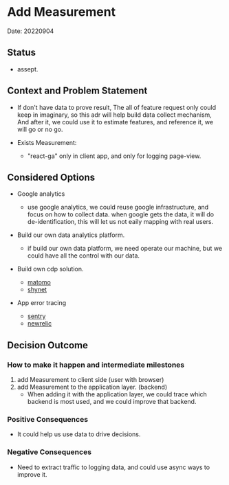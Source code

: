 # Add Measurement

Date: 20220904

## Status
* assept.

## Context and Problem Statement

* If don't have data to prove result, The all of feature request only could keep in imaginary,
so this adr will help build data collect mechanism,
And after it, we could use it to estimate features, and reference it, we will go or no go. 

* Exists Measurement:
   * "react-ga" only in client app, and only for logging page-view.

## Considered Options
* Google analytics
   * use google analytics, we could reuse google infrastructure,
     and focus on how to collect data.
     when google gets the data, it will do de-identification, this will let us not eaily mapping with real users.
* Build our own data analytics platform.
   * if build our own data platform, we need operate our machine,
     but we could have all the control with our data.

* Build own cdp solution.
   * [matomo](matomo.org)
   * [shynet](https://github.com/milesmcc/shynet)

* App error tracing
   * [sentry](https://sentry.io/)
   * [newrelic](https://newrelic.com/)

## Decision Outcome

### How to make it happen and intermediate milestones
1. add Measurement to client side (user with browser)
2. add Measurement to the application layer. (backend)
   * When adding it with the application layer, we could trace which backend is most used, and we could improve that backend.

### Positive Consequences
* It could help us use data to drive decisions. 
### Negative Consequences
* Need to extract traffic to logging data, and could use async ways to improve it. 
